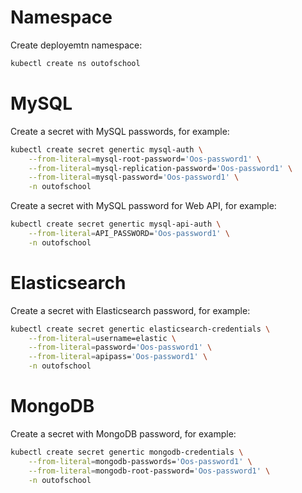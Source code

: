 # Namespace

Create deployemtn namespace:
```bash
kubectl create ns outofschool
```
# MySQL

Create a secret with MySQL passwords, for example:
```bash
kubectl create secret genertic mysql-auth \
    --from-literal=mysql-root-password='Oos-password1' \
    --from-literal=mysql-replication-password='Oos-password1' \
    --from-literal=mysql-password='Oos-password1' \
    -n outofschool
```

Create a secret with MySQL password for Web API, for example:
```bash
kubectl create secret genertic mysql-api-auth \
    --from-literal=API_PASSWORD='Oos-password1' \
    -n outofschool
```

# Elasticsearch

Create a secret with Elasticsearch password, for example:
```bash
kubectl create secret genertic elasticsearch-credentials \
    --from-literal=username=elastic \
    --from-literal=password='Oos-password1' \
    --from-literal=apipass='Oos-password1' \
    -n outofschool
```

# MongoDB

Create a secret with MongoDB password, for example:
```bash
kubectl create secret genertic mongodb-credentials \
    --from-literal=mongodb-passwords='Oos-password1' \
    --from-literal=mongodb-root-password='Oos-password1' \
    -n outofschool
```